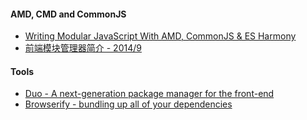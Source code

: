 #### AMD, CMD and CommonJS
- [Writing Modular JavaScript With AMD, CommonJS & ES Harmony](https://addyosmani.com/writing-modular-js/)
- [前端模块管理器简介 - 2014/9](http://www.ruanyifeng.com/blog/2014/09/package-management.html)

#### Tools
- [Duo - A next-generation package manager for the front-end](http://duojs.org/)
- [Browserify - bundling up all of your dependencies](http://browserify.org/)

